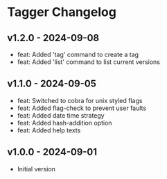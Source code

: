 # Tagger Changelog

## v1.2.0 - 2024-09-08

- feat: Added 'tag' command to create a tag
- feat: Added 'list' command to list current versions

## v1.1.0 - 2024-09-05

- feat: Switched to cobra for unix styled flags
- feat: Added flag-check to prevent user faults
- feat: Added date time strategy
- feat: Added hash-addition option
- feat: Added help texts

## v1.0.0 - 2024-09-01

- Initial version